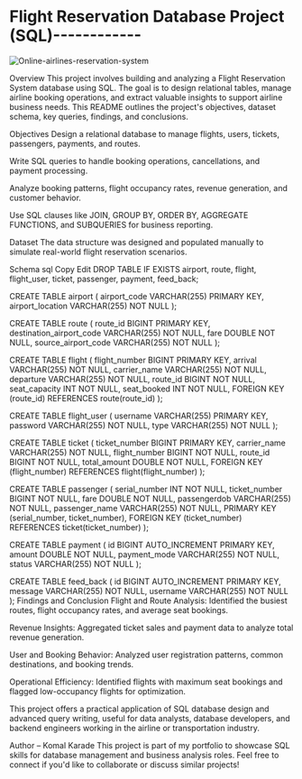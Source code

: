 # Flight Reservation Database Project (SQL)------------
![Online-airlines-reservation-system](https://github.com/user-attachments/assets/922cd30e-d788-40a6-9d11-dcdb55f18874)



Overview
This project involves building and analyzing a Flight Reservation System database using SQL. The goal is to design relational tables, manage airline booking operations, and extract valuable insights to support airline business needs. This README outlines the project's objectives, dataset schema, key queries, findings, and conclusions.

Objectives
Design a relational database to manage flights, users, tickets, passengers, payments, and routes.

Write SQL queries to handle booking operations, cancellations, and payment processing.

Analyze booking patterns, flight occupancy rates, revenue generation, and customer behavior.

Use SQL clauses like JOIN, GROUP BY, ORDER BY, AGGREGATE FUNCTIONS, and SUBQUERIES for business reporting.

Dataset
The data structure was designed and populated manually to simulate real-world flight reservation scenarios.

Schema
sql
Copy
Edit
DROP TABLE IF EXISTS airport, route, flight, flight_user, ticket, passenger, payment, feed_back;

CREATE TABLE airport (
    airport_code VARCHAR(255) PRIMARY KEY,
    airport_location VARCHAR(255) NOT NULL
);

CREATE TABLE route (
    route_id BIGINT PRIMARY KEY,
    destination_airport_code VARCHAR(255) NOT NULL,
    fare DOUBLE NOT NULL,
    source_airport_code VARCHAR(255) NOT NULL
);

CREATE TABLE flight (
    flight_number BIGINT PRIMARY KEY,
    arrival VARCHAR(255) NOT NULL,
    carrier_name VARCHAR(255) NOT NULL,
    departure VARCHAR(255) NOT NULL,
    route_id BIGINT NOT NULL,
    seat_capacity INT NOT NULL,
    seat_booked INT NOT NULL,
    FOREIGN KEY (route_id) REFERENCES route(route_id)
);

CREATE TABLE flight_user (
    username VARCHAR(255) PRIMARY KEY,
    password VARCHAR(255) NOT NULL,
    type VARCHAR(255) NOT NULL
);

CREATE TABLE ticket (
    ticket_number BIGINT PRIMARY KEY,
    carrier_name VARCHAR(255) NOT NULL,
    flight_number BIGINT NOT NULL,
    route_id BIGINT NOT NULL,
    total_amount DOUBLE NOT NULL,
    FOREIGN KEY (flight_number) REFERENCES flight(flight_number)
);

CREATE TABLE passenger (
    serial_number INT NOT NULL,
    ticket_number BIGINT NOT NULL,
    fare DOUBLE NOT NULL,
    passengerdob VARCHAR(255) NOT NULL,
    passenger_name VARCHAR(255) NOT NULL,
    PRIMARY KEY (serial_number, ticket_number),
    FOREIGN KEY (ticket_number) REFERENCES ticket(ticket_number)
);

CREATE TABLE payment (
    id BIGINT AUTO_INCREMENT PRIMARY KEY,
    amount DOUBLE NOT NULL,
    payment_mode VARCHAR(255) NOT NULL,
    status VARCHAR(255) NOT NULL
);

CREATE TABLE feed_back (
    id BIGINT AUTO_INCREMENT PRIMARY KEY,
    message VARCHAR(255) NOT NULL,
    username VARCHAR(255) NOT NULL
);
Findings and Conclusion
Flight and Route Analysis: Identified the busiest routes, flight occupancy rates, and average seat bookings.

Revenue Insights: Aggregated ticket sales and payment data to analyze total revenue generation.

User and Booking Behavior: Analyzed user registration patterns, common destinations, and booking trends.

Operational Efficiency: Identified flights with maximum seat bookings and flagged low-occupancy flights for optimization.

This project offers a practical application of SQL database design and advanced query writing, useful for data analysts, database developers, and backend engineers working in the airline or transportation industry.

Author – Komal Karade
This project is part of my portfolio to showcase SQL skills for database management and business analysis roles. Feel free to connect if you'd like to collaborate or discuss similar projects!

